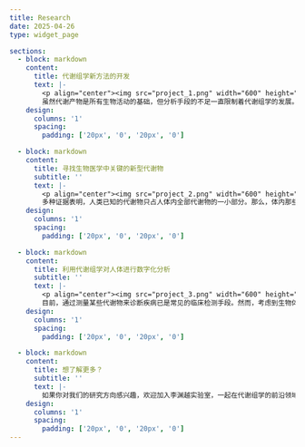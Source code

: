 ```yaml
---
title: Research
date: 2025-04-26
type: widget_page

sections:  
  - block: markdown
    content:
      title: 代谢组学新方法的开发
      text: |-
        <p align="center"><img src="project_1.png" width="600" height="240"/></p>
        虽然代谢产物是所有生物活动的基础，但分析手段的不足一直限制着代谢组学的发展。我们希望通过开发全新的代谢组学数据分析方法，并结合最新的质谱技术手段，利用包括但不限于人工智能、大数据分析和单细胞组学在内的各种技术，来突破当前的局限，从而解决代谢组学领域最紧迫的各种问题。
    design:
      columns: '1'
      spacing:
        padding: ['20px', '0', '20px', '0']

  - block: markdown
    content:
      title: 寻找生物医学中关键的新型代谢物
      subtitle: ''
      text: |-
        <p align="center"><img src="project_2.png" width="600" height="240"/></p>
        多种证据表明，人类已知的代谢物只占人体内全部代谢物的一小部分。那么，体内那些未知代谢物到底是什么？它们在生命活动中扮演什么角色？又是否可能成为攻克各种疑难疾病的关键分子？我们计划利用海量质谱数据来寻找和挖掘这些未知代谢物，并阐明它们在生物医学中的重要意义。
    design:
      columns: '1'
      spacing:
        padding: ['20px', '0', '20px', '0']

  - block: markdown
    content:
      title: 利用代谢组学对人体进行数字化分析
      subtitle: ''
      text: |-
        <p align="center"><img src="project_3.png" width="600" height="240"/></p>
        目前，通过测量某些代谢物来诊断疾病已是常见的临床检测手段。然而，考虑到生物体的高度复杂，仅凭少数代谢物指标往往难以准确判断疾病。借助质谱对体内代谢组的系统性测量，我们可以更加全面地了解人体的生理状态，为疾病的预防、诊断和个性化治疗提供更有效的支持和帮助。
    design:
      columns: '1'
      spacing:
        padding: ['20px', '0', '20px', '0']

  - block: markdown
    content:
      title: 想了解更多？
      subtitle: ''
      text: |-
        如果你对我们的研究方向感兴趣，欢迎加入李渊越实验室，一起在代谢组学的前沿领域开拓创新！如需进一步了解，欢迎随时通过邮箱 yuanyueli@zju.edu.cn 联系我们。期待你的到来！
    design:
      columns: '1'
      spacing:
        padding: ['20px', '0', '20px', '0']
---
```

